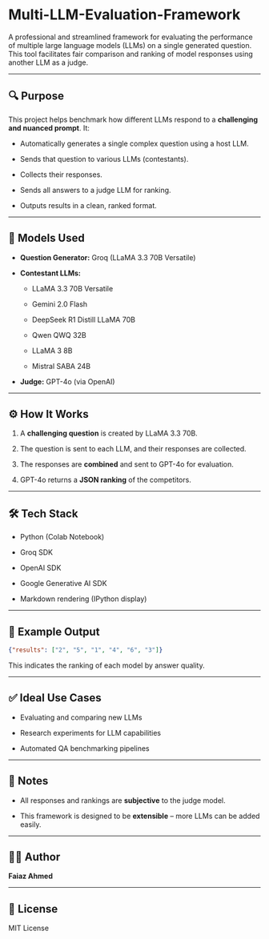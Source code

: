 
# Multi-LLM-Evaluation-Framework

A professional and streamlined framework for evaluating the performance of multiple large language models (LLMs) on a single generated question. This tool facilitates fair comparison and ranking of model responses using another LLM as a judge.

---

## 🔍 Purpose

This project helps benchmark how different LLMs respond to a **challenging and nuanced prompt**. It:

* Automatically generates a single complex question using a host LLM.
  
* Sends that question to various LLMs (contestants).
  
* Collects their responses.
  
* Sends all answers to a judge LLM for ranking.
  
* Outputs results in a clean, ranked format.

---

## 🧠 Models Used

* **Question Generator:** Groq (LLaMA 3.3 70B Versatile)
  
* **Contestant LLMs:**

  * LLaMA 3.3 70B Versatile
    
  * Gemini 2.0 Flash
    
  * DeepSeek R1 Distill LLaMA 70B
    
  * Qwen QWQ 32B
    
  * LLaMA 3 8B
    
  * Mistral SABA 24B
    
* **Judge:** GPT-4o (via OpenAI)

---

## ⚙️ How It Works

1. A **challenging question** is created by LLaMA 3.3 70B.
   
2. The question is sent to each LLM, and their responses are collected.
   
3. The responses are **combined** and sent to GPT-4o for evaluation.
   
5. GPT-4o returns a **JSON ranking** of the competitors.

---

## 🛠️ Tech Stack

* Python (Colab Notebook)
  
* Groq SDK
  
* OpenAI SDK
  
* Google Generative AI SDK
  
* Markdown rendering (IPython display)

---

## 🧪 Example Output

```json
{"results": ["2", "5", "1", "4", "6", "3"]}
```

This indicates the ranking of each model by answer quality.

---

## ✅ Ideal Use Cases

* Evaluating and comparing new LLMs
  
* Research experiments for LLM capabilities
  
* Automated QA benchmarking pipelines

---

## 📌 Notes

* All responses and rankings are **subjective** to the judge model.
  
* This framework is designed to be **extensible** – more LLMs can be added easily.

---

## 🧑‍💻 Author

**Faiaz Ahmed**

---

## 📜 License

MIT License
